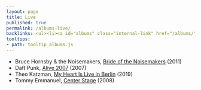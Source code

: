 ```yaml
---
layout: page
title: Live
published: true
permalink: /albums-live/
backlinks: <ul><li><a id="albums" class="internal-link" href="/albums/">Albums</a></li></ul>
tooltips: 
- path: tooltip_albums.js
---
```


* Bruce Hornsby & the Noisemakers, [Bride of the Noisemakers](https://open.spotify.com/album/3Y3w5UvZ0yazQRUKVtlVTo?si=YPVaQHeVTD-TxMu1GHHC2Q) (2011)
* Daft Punk, [Alive 2007](https://open.spotify.com/album/7u6zL7kqpgLPISZYXNTgYk?si=Kb6t4ElBQ9G6eTftbieWlA) (2007)
* Theo Katzman, [My Heart Is Live in Berlin](https://open.spotify.com/album/3ZG1uBVhfvxpmYWn4GBOP8?si=rkzC_2a1R6aYu0iQtkSRgA) (2019)
* Tommy Emmanuel, [Center Stage](https://open.spotify.com/album/5AUk0GEue5ON8pPIA8a7uF?si=HYDFmuqgTqm3NuOMr4IJqg) (2008)
